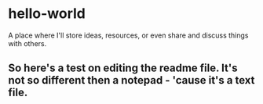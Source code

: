 # hello-world
A place where I'll store ideas, resources, or even share and discuss things with others.

## So here's a test on editing the readme file. It's not so different then a notepad - 'cause it's a text file.
